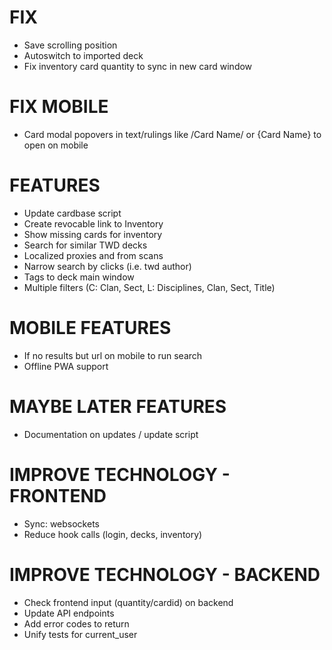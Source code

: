 # FIX
* Save scrolling position
* Autoswitch to imported deck
* Fix inventory card quantity to sync in new card window

# FIX MOBILE
* Card modal popovers in text/rulings like /Card Name/ or {Card Name} to open on mobile

# FEATURES
* Update cardbase script
* Create revocable link to Inventory
* Show missing cards for inventory
* Search for similar TWD decks
* Localized proxies and from scans
* Narrow search by clicks (i.e. twd author)
* Tags to deck main window
* Multiple filters (C: Clan, Sect, L: Disciplines, Clan, Sect, Title)

# MOBILE FEATURES
* If no results but url on mobile to run search
* Offline PWA support

# MAYBE LATER FEATURES
* Documentation on updates / update script

# IMPROVE TECHNOLOGY - FRONTEND
* Sync: websockets
* Reduce hook calls (login, decks, inventory)

# IMPROVE TECHNOLOGY - BACKEND
* Check frontend input (quantity/cardid) on backend
* Update API endpoints
* Add error codes to return
* Unify tests for current_user
